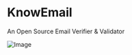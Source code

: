 # KnowEmail
An Open Source Email Verifier &amp; Validator

![Image](https://github.com/user-attachments/assets/41dbb5cc-809e-4b7c-970d-f19a1fa938f1)